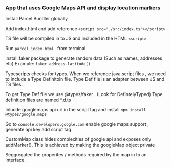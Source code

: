 ### App that uses Google Maps API and display location markers

Install Parcel Bundler globally

Add index.html and add reference `<script src="./src/index.ts"></script>`

TS file will be compiled in to JS and included in the HTML `<script>`

Run `parcel index.html ` from terminal

install faker package to generate random data (Such as names, addresses etc)
Example: `faker.address.latitude()`

Typescripts checks for types. When we reference java script files , we need to include a Type Definitoin file. Type Def file is an adapter between JS and TS files.

To get Type Def file we use @types/faker . (Look for DefintelyTyped)
Type definition files are named \*.d.ts

Inlucde googlemaps api url in the script tag
and install `npm install @types/google.maps`

Go to `console.developers.google.com` enable google maps support , generate api key
add script tag

CustomMap class hides complexities of google api and exposes only addMarker(). This is achieved by making the googleMap object private

Seggregated the properites / methods required by the map in to an interface.
